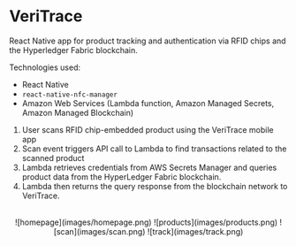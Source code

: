 # VeriTrace
React Native app for product tracking and authentication via RFID chips and the Hyperledger Fabric blockchain.

Technologies used:
- React Native
- `react-native-nfc-manager`
- Amazon Web Services (Lambda function, Amazon Managed Secrets, Amazon Managed Blockchain)


1) User scans RFID chip-embedded product using the VeriTrace mobile app
2) Scan event triggers API call to Lambda to find transactions related to the scanned product
3) Lambda retrieves credentials from AWS Secrets Manager and queries product data from the HyperLedger Fabric blockchain.
4) Lambda then returns the query response from the blockchain network to VeriTrace. <br> <br>

<p align="center">
![homepage](images/homepage.png)
![products](images/products.png)
![scan](images/scan.png)
![track](images/track.png)
